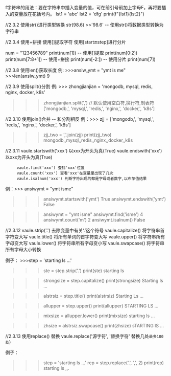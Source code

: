 

f字符串的用法：要在字符串中插入变量的值，可在前引号前加上字母F，再将要插入的变量放在花括号内。
lst1 = 'abc'
lst2 = 'dfg'
print(f"{lst1}{lst2}")

//2.3.2 使用str()进行类型转换
str(98.6) >>'98.6'  -- 使用str()将数据类型转换为字符串

//2.3.4  使用+拼接 使用[]提取字符  使用[start:end:step]进行分片

num = "123456789"
print(num[1])      -- 使用[]提取
print(num[0:2])
print(num[7:8+1])  -- 使用+拼接
print(num[-2:])    -- 使用分片
print(num[7])

//2.3.8  使用len()获取长度
例:  >>>ansiw_ymt = "ymt is me"
     >>>len(ansiw_ymt)
     9

//2.3.9  使用split()分割
例: >>> zhongjianjian = 'mongodb, mysql, redis, nginx, docker, k8s'
>>> zhongjianjian.split(',')   // 默认使用空白符,换行符,制表符
['mongodb,', 'mysql,', 'redis,', 'nginx,', 'docker,', 'k8s']

//2.3.10 使用join()合并 -- 和分割相反
例：>>> zjj = ['mongodb,', 'mysql,', 'redis,', 'nginx,', 'docker,', 'k8s']
>>> zjj_two = ','.join(zjj)
>>> print(zjj_two)
mongodb,,mysql,,redis,,nginx,,docker,,k8s


//2.3.11 vaule.startswith('xxx') 以xxx为开头为真(True)
         vaule.endswith('xxx') 以xxx为开头为真(True)

         vaule.find('xxx') 查找'xxx'位置
         vaule.count('xxx') 查看'xxx'在变量里出现了几次
         vaule.isalnum('xxx') 判断字符出现的都是字母或者数字,以布尔值结果

例：>>> ansiwymt = "ymt isme"
>>> ansiwymt.startswith('ymt')
True
>>> ansiwymt.endswith('ymt')
False

>>> ansiwymt = "ymt isme"
>>> ansiwymt.find('isme')
4
>>> ansiwymt.count('m')
2
>>> ansiwymt.isalnum()
False

//2.3.12 vaule.strip('.') 去除变量中有关‘.’这个符号
         vaule.capitalize() 将字符串首字符变大写
         vaule.title()  将所有单词的首字符变大写
         vaule.upper()  将字符串所有字母变大写
         vaule.lower()  将字符串所有字母变小写
         vaule.swapcase() 将字符串所有字母大小转换

例子： >>>step = 'starting ls ...'
>>>ste = step.strip('.')
>>>print(ste)
starting ls

>>>strongsize = step.capitalize()
>>>print(strongsize)
Starting ls ...

>>>alstrsiz = step.title()
>>>print(alstrsiz)
Starting Ls ...

>>>allupper = step.upper()
>>>print(allupper)
STARTING LS ...

>>>mixsize = allupper.lower()
>>>print(mixsize)
starting ls ...

>>>zhsize = alstrsiz.swapcase()
>>>print(zhsize)
sTARTING lS ...

//2.3.13 使用replace() 替换 vaule.replace('源字符', '替换字符' 替换几处`最多100处`)

例子：
>>>step = 'starting ls ...'
>>>rep = step.replace('.', ',', 2)
>>>print(rep)
starting ls ,,.